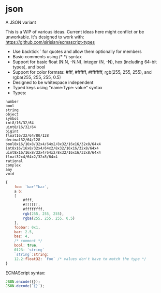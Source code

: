 # json
A JSON variant

This is a WIP of various ideas. Current ideas here might conflict or be unworkable. It's designed to work with: https://github.com/sirisian/ecmascript-types

* Use backtick \` for quotes and allow them optionally for members
* Basic comments using /* */ syntax
* Support for basic float (N.N, -N.N), integer (N, -N), hex (including 64-bit types), and bool
* Support for color formats: #fff, #ffffff, #ffffffff, rgb(255, 255, 255), and rgba(255, 255, 255, 0.5)
* Designed to be whitespace independent
* Typed keys using "name:Type: value" syntax
* Types:

```
number
bool
string
object
symbol
int8/16/32/64
uint8/16/32/64
bigint
float16/32/64/80/128
decimal32/64/128
bool8x16/16x8/32x4/64x2/8x32/16x16/32x8/64x4
int8x16/16x8/32x4/64x2/8x32/16x16/32x8/64x4
uint8x16/16x8/32x4/64x2/8x32/16x16/32x8/64x4
float32x4/64x2/32x8/64x4
rational
complex
any
void
```

```js
{
	foo: `bar'"baz`,
	a b:
	[
		#fff,
		#ffffff,
		#ffffffff,
		rgb(255, 255, 255),
		rgba(255, 255, 255, 0.5)
	],
	foobar: 0x1,
	bar: 2.5,
	baz: 4,
	/* comment */
	bool: true,
	0123: `string`
	`string`:string:
	12.2:float32: `foo` /* values don't have to match the type */
}
```

ECMAScript syntax:
```js
JSON.encode({});
JSON.decode(`{}`);
```
